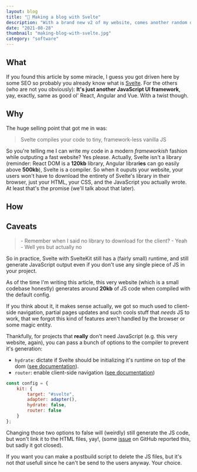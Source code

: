 ```yaml
---
layout: blog
title: "🧰 Making a blog with Svelte"
description: "With a brand new v2 of my website, comes another random developer blog"
date: "2021-08-28"
thumbnail: "making-blog-with-svelte.jpg"
category: "software"
---
```


## What

If you found this article by some miracle, I guess you got driven here by some SEO so probably you already know what is [Svelte](https://svelte.dev/). For the others (who are not you obviously):
**It's just another JavaScript UI framework**, yay, exactly, same as good ol' React, Angular and Vue. With a twist though.

## Why

The huge selling point that got me in was:

> Svelte compiles your code to tiny, framework-less vanilla JS

So you're telling me I can write my code in a modern _frameworkish_ fashion while outputing a fast website? Yes please.
Actually, Svelte isn't a library (reminder: React DOM is a **120kb** library, Angular librar**ies** can go easily above **500kb**), Svelte is a compiler. So when it ouputs your website, your users won't have to download the entirety of Svelte's library in their browser, just your HTML, your CSS, and the JavaScript you actually wrote. At least that's the promise (we'll talk about that later).

## How

## Caveats

> \- Remember when I said no library to download for the client?
> \- Yeah
> \- Well yes but actually no

So in practice, Svelte with SvelteKit still has a (fairly small) runtime, and still generate JavaScript output even if you don't use any single piece of JS in your project.

As of the time I'm writing this article, this very website (which is a small codebase honestly) generates around **20kb** of JS code when compiled with the default config.

If you think about it, it makes sense actually, we got so much used to client-side navigation, partial pages updates and such cools stuff that _needs_ JS to work, that we forgot this kind of features aren't handled by the browser or some magic entity.

Thankfully, for projects that **really** don't need JavaScript (e.g. this very website, again), you can pass a bunch of options to the compiler to prevent it's generation:

-   `hydrate`: dictate if Svelte should be initializing it's runtime on top of the dom ([see documentation](https://kit.svelte.dev/docs#ssr-and-javascript-hydrate)).
-   `router`: enable client-side navigation ([see documentation](https://kit.svelte.dev/docs#ssr-and-javascript-router))

```js
const config = {
    kit: {
        target: "#svelte",
        adapter: adapter(),
        hydrate: false,
        router: false
    }
};
```

Changing those two options to false will (weirdly) still generate the JS code, but won't link it to the HTML files, yay!, (some [issue](https://github.com/sveltejs/kit/issues/1371) on GitHub reported this, but sadly it got closed).

If you want you can make a postbuild script to delete the JS files, but it's not _that_ usefull since he can't be send to the users anyway. Your choice.

